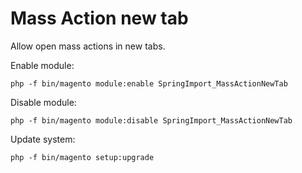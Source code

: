 # Mass Action new tab
Allow open mass actions in new tabs.

Enable module:
```
php -f bin/magento module:enable SpringImport_MassActionNewTab
```

Disable module:
```
php -f bin/magento module:disable SpringImport_MassActionNewTab
```

Update system:
```
php -f bin/magento setup:upgrade
```

